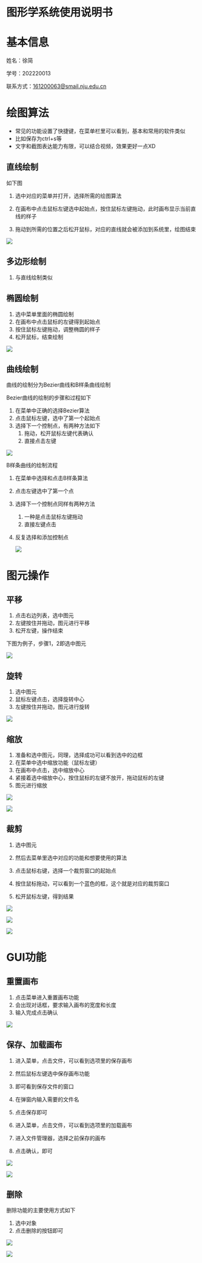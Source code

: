 # 图形学系统使用说明书

# 基本信息

姓名：徐简

学号：202220013 

联系方式：161200063@smail.nju.edu.cn

# 绘图算法

- 常见的功能设置了快捷键，在菜单栏里可以看到，基本和常用的软件类似
- 比如保存为ctrl+s等
- 文字和截图表达能力有限，可以结合视频，效果更好一点XD

## 直线绘制

如下图

1. 选中对应的菜单并打开，选择所需的绘图算法

2. 在画布中点击鼠标左键选中起始点，按住鼠标左键拖动，此时画布显示当前直线的样子
3. 拖动到所需的位置之后松开鼠标，对应的直线就会被添加到系统里，绘图结束

![](./image/draw1.png)



## 多边形绘制

1. 与直线绘制类似

## 椭圆绘制

1. 选中菜单里面的椭圆绘制
2. 在画布中点击鼠标的左键得到起始点
3. 按住鼠标左键拖动，调整椭圆的样子
4. 松开鼠标，结束绘制

![](./image/draw2.png)

## 曲线绘制

曲线的绘制分为Bezier曲线和B样条曲线绘制

Bezier曲线的绘制的步骤和过程如下

1. 在菜单中正确的选择Bezier算法
2. 点击鼠标左键，选中了第一个起始点
3. 选择下一个控制点，有两种方法如下
   1. 拖动，松开鼠标左键代表确认
   2. 直接点击左键

![](./image/draw3.png)



B样条曲线的绘制流程

1. 在菜单中选择和点击B样条算法

2. 点击左键选中了第一个点

3. 选择下一个控制点同样有两种方法
   1. 一种是点击鼠标左键拖动
   2. 直接左键点击
   
4. 反复选择和添加控制点

   ![](./image/draw4.png)

   





# 图元操作

## 平移

1. 点击右边列表，选中图元
2. 左键按住并拖动，图元进行平移
3. 松开左键，操作结束

下图为例子，步骤1，2即选中图元

![](./image/py.png)

## 旋转

1. 选中图元
2. 鼠标左键点击，选择旋转中心
3. 左键按住并拖动，图元进行旋转

![](./image/xz.png)

## 缩放

1. 准备和选中图元，同理，选择成功可以看到选中的边框
2. 在菜单中选中缩放功能（鼠标左键）
3. 在画布中点击，选中缩放中心
4. 紧接着选中缩放中心，按住鼠标的左键不放开，拖动鼠标的左键
5. 图元进行缩放

![](./image/sf0.png)

![](./image/sf.png)

## 裁剪

1. 选中图元

2. 然后去菜单里选中对应的功能和想要使用的算法

3. 点击鼠标右键，选择一个裁剪窗口的起始点

4. 按住鼠标拖动，可以看到一个蓝色的框，这个就是对应的裁剪窗口

5. 松开鼠标左键，得到结果

   

![](./image/cj.png)

![](./image/cj1.png)

![](./image/cj2.png)

# GUI功能

## 重置画布

1. 点击菜单进入重置画布功能
2. 会出现对话框，要求输入画布的宽度和长度
3. 输入完成点击确认

![](./image/reset.png)





## 保存、加载画布

1. 进入菜单，点击文件，可以看到选项里的保存画布
2. 然后鼠标左键选中保存画布功能
3. 即可看到保存文件的窗口
4. 在弹窗内输入需要的文件名
5. 点击保存即可

6. 进入菜单，点击文件，可以看到选项里的加载画布
7. 进入文件管理器，选择之前保存的画布
8. 点击确认，即可

![](./image/save.png)

![](./image/load.png)

## 删除

删除功能的主要使用方式如下

1. 选中对象
3. 点击删除的按钮即可

![](./image/sc1.png)

![](./image/sc2.png)

